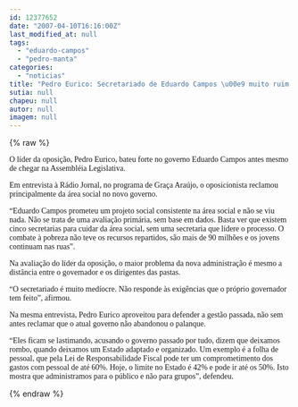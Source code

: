 ```yaml
---
id: 12377652
date: "2007-04-10T16:16:00Z"
last_modified_at: null
tags:
  - "eduardo-campos"
  - "pedro-manta"
categories:
  - "noticias"
title: "Pedro Eurico: Secretariado de Eduardo Campos \u00e9 muito ruim e deveria descer do palanque"
sutia: null
chapeu: null
autor: null
imagem: null
---
```

{% raw %}
<p><P><FONT face=Verdana>O líder da oposição, Pedro Eurico, bateu forte no governo Eduardo Campos antes mesmo de chegar na Assembléia Legislativa.</FONT></P></p>
<p><P><FONT face=Verdana>Em entrevista à Rádio Jornal, no programa de Graça Araújo, o oposicionista reclamou principalmente da área social no novo governo.</FONT></P></p>
<p><P><FONT face=Verdana>“Eduardo Campos prometeu um projeto social consistente na área social e não se viu nada. Não se trata de uma avaliação primária, sem base em dados. Basta ver que existem cinco secretarias para cuidar da área social, sem uma secretaria que lidere o processo. O combate à pobreza não teve os recursos repartidos, são mais de 90 milhões e os jovens continuam nas ruas”.</FONT></P></p>
<p><P><FONT face=Verdana>Na avaliação do líder da oposição, o maior problema da nova administração é mesmo a distância entre o governador e os dirigentes das pastas.</FONT></P></p>
<p><P><FONT face=Verdana>“O secretariado é muito medíocre. Não responde às exigências que o próprio governador tem feito”, afirmou.</FONT></P></p>
<p><P><FONT face=Verdana>Na mesma entrevista, Pedro Eurico aproveitou para defender a gestão passada, não sem antes reclamar que o atual governo não abandonou o palanque.</FONT></P></p>
<p><P><FONT face=Verdana>“Eles ficam se lastimando, acusando o governo passado por tudo, dizem que deixamos rombo, quando deixamos um Estado adaptado e organizado. Um exemplo é a folha de pessoal, que pela Lei de Responsabilidade Fiscal pode ter um comprometimento dos gastos com pessoal de até 60%. Hoje, o limite no Estado é 42% e pode ir até os 50%. Isto mostra que administramos para o público e não para grupos”, defendeu.<BR></P></FONT> </p>
{% endraw %}